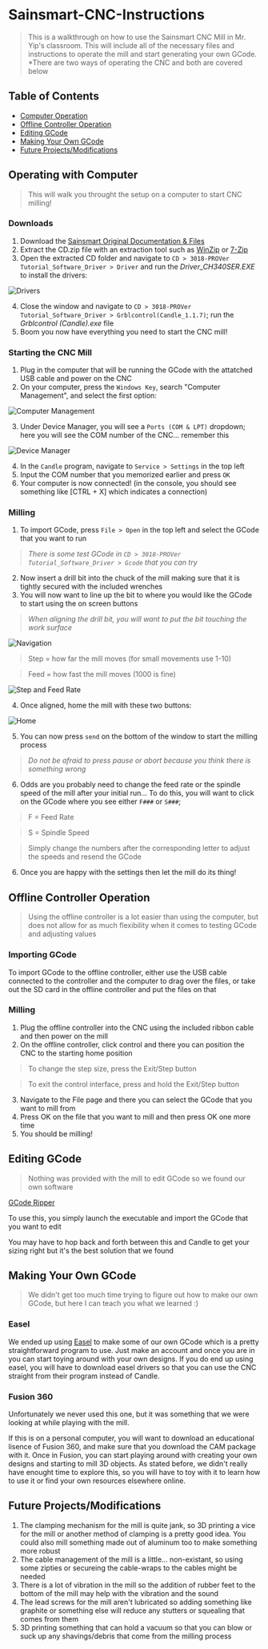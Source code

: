 # Sainsmart-CNC-Instructions
> This is a walkthrough on how to use the Sainsmart CNC Mill in Mr. Yip's classroom. This will include all of the necessary files and instructions to operate the mill and start generating your own GCode.
*There are two ways of operating the CNC and both are covered below
## Table of Contents
* [Computer Operation](#operating-with-computer)
* [Offline Controller Operation](#offline-controller-operation)
* [Editing GCode](#editing-gcode)
* [Making Your Own GCode](#making-your-own-gcode)
* [Future Projects/Modifications](#future-projects/modifications)


## Operating with Computer
> This will walk you throught the setup on a computer to start CNC milling!
### Downloads
1. Download the [Sainsmart Original Documentation & Files](https://docs.sainsmart.com/article/7c20d7zaw3-how-to-install-candle-grblcontrol-for-windows)
2. Extract the CD.zip file with an extraction tool such as [WinZip](https://www.winzip.com/win/en/) or [7-Zip](https://www.7-zip.org/)
3. Open the extracted CD folder and navigate to `CD > 3018-PROVer Tutorial_Software_Driver > Driver` and run the *Driver_CH340SER.EXE* to install the drivers:

![Drivers](./img/DriverInstall.png)

4. Close the window and navigate to `CD > 3018-PROVer Tutorial_Software_Driver > Grblcontrol(Candle_1.1.7)`; run the *Grblcontrol (Candle).exe* file
5. Boom you now have everything you need to start the CNC mill!

### Starting the CNC Mill
1. Plug in the computer that will be running the GCode with the attatched USB cable and power on the CNC
2. On your computer, press the `Windows Key`, search "Computer Management", and select the first option: 

![Computer Management](./img/ComputerManagement.png)

3. Under Device Manager, you will see a `Ports (COM & LPT)` dropdown; here you will see the COM number of the CNC... remember this

![Device Manager](./img/DeviceManager.png)

4. In the `Candle` program, navigate to `Service > Settings` in the top left
5. Input the COM number that you memorized earlier and press `OK`
6. Your computer is now connected! (in the console, you should see something like [CTRL + X] which indicates a connection)

### Milling
1. To import GCode, press `File > Open` in the top left and select the GCode that you want to run

> *There is some test GCode in `CD > 3018-PROVer Tutorial_Software_Driver > Gcode` that you can try*

2. Now insert a drill bit into the chuck of the mill making sure that it is tightly secured with the included wrenches
3. You will now want to line up the bit to where you would like the GCode to start using the on screen buttons

> *When aligning the drill bit, you will want to put the bit touching the work surface*

![Navigation](./img/navigate.png)

> Step = how far the mill moves (for small movements use 1-10)

> Feed = how fast the mill moves (1000 is fine)

![Step and Feed Rate](./img/stepandfeed.png)

4. Once aligned, home the mill with these two buttons:

![Home](./img/Home.png)

5. You can now press `send` on the bottom of the window to start the milling process

> *Do not be afraid to press pause or abort because you think there is something wrong*

6. Odds are you probably need to change the feed rate or the spindle speed of the mill after your initial run...
To do this, you will want to click on the GCode where you see either `F###` or `S###`;

> F = Feed Rate

> S = Spindle Speed

> Simply change the numbers after the corresponding letter to adjust the speeds and resend the GCode

6. Once you are happy with the settings then let the mill do its thing!


## Offline Controller Operation
> Using the offline controller is a lot easier than using the computer, but does not allow for as much flexibility when it comes to testing GCode and adjusting values

### Importing GCode
To import GCode to the offline controller, either use the USB cable connected to the controller and the computer to drag over the files, or take out the SD card in the offline controller and put the files on that

### Milling
1. Plug the offline controller into the CNC using the included ribbon cable and then power on the mill
2. On the offline controller, click control and there you can position the CNC to the starting home position

> To change the step size, press the Exit/Step button

> To exit the control interface, press and hold the Exit/Step button

3. Navigate to the File page and there you can select the GCode that you want to mill from
4. Press OK on the file that you want to mill and then press OK one more time
5. You should be milling!

## Editing GCode
> Nothing was provided with the mill to edit GCode so we found our own software

[GCode Ripper](https://www.scorchworks.com/Gcoderipper/gcoderipper.html)

To use this, you simply launch the executable and import the GCode that you want to edit

You may have to hop back and forth between this and Candle to get your sizing right but it's the best solution that we found

## Making Your Own GCode
> We didn't get too much time trying to figure out how to make our own GCode, but here I can teach you what we learned :)

### Easel
We ended up using [Easel](https://www.inventables.com/technologies/easel) to make some of our own GCode which is a pretty straightforward program to use.
Just make an account and once you are in you can start toying around with your own designs. If you do end up using easel, you will have to download easel drivers so that you can use the CNC straight from their program instead of Candle.

### Fusion 360
Unfortunately we never used this one, but it was something that we were looking at while playing with the mill.

If this is on a personal computer, you will want to download an educational lisence of Fusion 360, and make sure that you download the CAM package with it. Once in Fusion, you can start playing around with creating your own designs and starting to mill 3D objects. As stated before, we didn't really have enought time to explore this, so you will have to toy with it to learn how to use it or find your own resources elsewhere online.

## Future Projects/Modifications
1. The clamping mechanism for the mill is quite jank, so 3D printing a vice for the mill or another method of clamping is a pretty good idea. You could also mill something made out of aluminum too to make something more robust
2. The cable management of the mill is a little... non-existant, so using some zipties or secureing the cable-wraps to the cables might be needed
3. There is a lot of vibration in the mill so the addition of rubber feet to the bottom of the mill may help with the vibration and the sound
4. The lead screws for the mill aren't lubricated so adding something like graphite or something else will reduce any stutters or squealing that comes from them
5. 3D printing something that can hold a vacuum so that you can blow or suck up any shavings/debris that come from the milling process 
